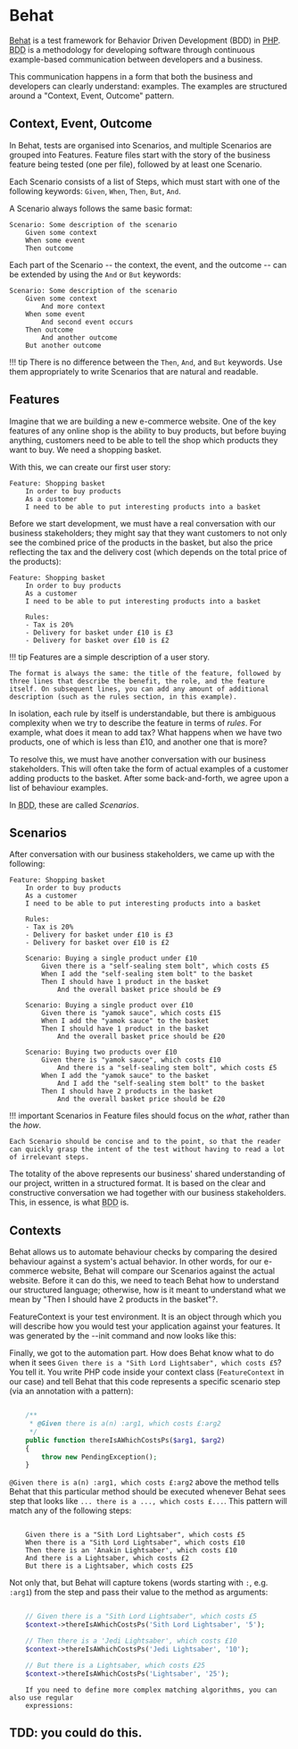 # Behat

[Behat](http://behat.org) is a test framework for Behavior Driven Development (BDD) in [PHP](https://secure.php.net). <abbr title="Behavior Driven Development">BDD</abbr> is a methodology for developing software through continuous example-based communication between developers and a business.

This communication happens in a form that both the business and developers can clearly understand: examples. The examples are structured around a "Context, Event, Outcome" pattern.


## Context, Event, Outcome

In Behat, tests are organised into Scenarios, and multiple Scenarios are grouped into Features. Feature files start with the story of the business feature being tested (one per file), followed by at least one Scenario.

Each Scenario consists of a list of Steps, which must start with one of the following keywords: `Given`, `When`, `Then`, `But`, `And`.

A Scenario always follows the same basic format:

```gherkin
Scenario: Some description of the scenario
    Given some context
    When some event
    Then outcome
```

Each part of the Scenario -- the context, the event, and the
outcome -- can be extended by using the `And` or `But` keywords:

```gherkin
Scenario: Some description of the scenario
    Given some context
        And more context
    When some event
        And second event occurs
    Then outcome
        And another outcome
    But another outcome
```

!!! tip
    There is no difference between the `Then`, `And`, and `But` keywords. Use them appropriately to write Scenarios that are natural and readable.


## Features

Imagine that we are building a new e-commerce website. One of the key features of any online shop is the ability to buy products, but before buying anything, customers need to be able to tell the shop which products they want to buy. We need a shopping basket.

With this, we can create our first user story:

```gherkin
Feature: Shopping basket
    In order to buy products
    As a customer
    I need to be able to put interesting products into a basket
```

Before we start development, we must have a real conversation with our business stakeholders; they might say that they want customers to not only see the combined price of the products in the basket, but also the price reflecting the tax and the delivery cost (which depends on the total price of the products):

```gherkin
Feature: Shopping basket
    In order to buy products
    As a customer
    I need to be able to put interesting products into a basket

    Rules:
    - Tax is 20%
    - Delivery for basket under £10 is £3
    - Delivery for basket over £10 is £2
```

!!! tip
    Features are a simple description of a user story.

    The format is always the same: the title of the feature, followed by three lines that describe the benefit, the role, and the feature itself. On subsequent lines, you can add any amount of additional description (such as the rules section, in this example).

In isolation, each rule by itself is understandable, but there is ambiguous complexity when we try to describe the feature in terms of *rules*. For example, what does it mean to add tax? What happens when we have two products, one of which is less than £10, and another one that is more?

To resolve this, we must have another conversation with our business stakeholders. This will often take the form of actual examples of a customer adding products to the basket. After some back-and-forth, we agree upon a list of behaviour examples.

In <abbr title="Behavior Driven Development">BDD</abbr>, these are called *Scenarios*.


## Scenarios

After conversation with our business stakeholders, we came up with the following:

```gherkin
Feature: Shopping basket
    In order to buy products
    As a customer
    I need to be able to put interesting products into a basket

    Rules:
    - Tax is 20%
    - Delivery for basket under £10 is £3
    - Delivery for basket over £10 is £2

    Scenario: Buying a single product under £10
        Given there is a "self-sealing stem bolt", which costs £5
        When I add the "self-sealing stem bolt" to the basket
        Then I should have 1 product in the basket
            And the overall basket price should be £9

    Scenario: Buying a single product over £10
        Given there is "yamok sauce", which costs £15
        When I add the "yamok sauce" to the basket
        Then I should have 1 product in the basket
            And the overall basket price should be £20

    Scenario: Buying two products over £10
        Given there is "yamok sauce", which costs £10
            And there is a "self-sealing stem bolt", which costs £5
        When I add the "yamok sauce" to the basket
            And I add the "self-sealing stem bolt" to the basket
        Then I should have 2 products in the basket
            And the overall basket price should be £20
```

!!! important
    Scenarios in Feature files should focus on the *what*, rather than the *how*.

    Each Scenario should be concise and to the point, so that the reader can quickly grasp the intent of the test without having to read a lot of irrelevant steps.

The totality of the above represents our business' shared understanding of our project, written in a structured format. It is based on the clear and constructive conversation we had together with our business stakeholders. This, in essence, is what <abbr title="Behavior Driven Development">BDD</abbr> is.


## Contexts

Behat allows us to automate behaviour checks by comparing the desired behaviour against a system's actual behavior. In other words, for our e-commerce website, Behat will compare our Scenarios against the actual website. Before it can do this, we need to teach Behat how to understand our structured language; otherwise, how is it meant to understand what we mean by "Then I should have 2 products in the basket"?.

FeatureContext is your test environment. It is an object through which you will describe how you would test your application against your features. It was generated by the --init command and now looks like this:

Finally, we got to the automation part. How does Behat know what to do
when it sees ``Given there is a "Sith Lord Lightsaber", which costs £5``? You
tell it. You write PHP code inside your context class (``FeatureContext``
in our case) and tell Behat that this code represents a specific scenario step
(via an annotation with a pattern):

```php

    /**
     * @Given there is a(n) :arg1, which costs £:arg2
     */
    public function thereIsAWhichCostsPs($arg1, $arg2)
    {
        throw new PendingException();
    }
```

``@Given there is a(n) :arg1, which costs £:arg2`` above the method tells Behat
that this particular method should be executed whenever Behat sees step that
looks like ``... there is a ..., which costs £...``. This pattern will match
any of the following steps:

```gherkin

    Given there is a "Sith Lord Lightsaber", which costs £5
    When there is a "Sith Lord Lightsaber", which costs £10
    Then there is an 'Anakin Lightsaber', which costs £10
    And there is a Lightsaber, which costs £2
    But there is a Lightsaber, which costs £25
```

Not only that, but Behat will capture tokens (words starting with ``:``, e.g.
``:arg1``) from the step and pass their value to the method as arguments:

```php

    // Given there is a "Sith Lord Lightsaber", which costs £5
    $context->thereIsAWhichCostsPs('Sith Lord Lightsaber', '5');

    // Then there is a 'Jedi Lightsaber', which costs £10
    $context->thereIsAWhichCostsPs('Jedi Lightsaber', '10');

    // But there is a Lightsaber, which costs £25
    $context->thereIsAWhichCostsPs('Lightsaber', '25');
```

```note
    If you need to define more complex matching algorithms, you can also use regular
    expressions:
```

## TDD: you could do this.

